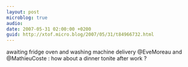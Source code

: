 ```yaml
---
layout: post
microblog: true
audio: 
date: 2007-05-31 02:00:00 +0200
guid: http://xtof.micro.blog/2007/05/31/t84966732.html
---
```

awaiting fridge oven and washing machine delivery @EveMoreau and @MathieuCoste : how about a dinner tonite after work ?
